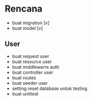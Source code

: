# Rencana
- buat migration [v]
- buat model [v]
## User
- buat request user
- buat resource user
- buat middlewarre auth
- buat controller user
- buat routes
- buat seeder user
- setting reset database untuk testing
- buat unittest 